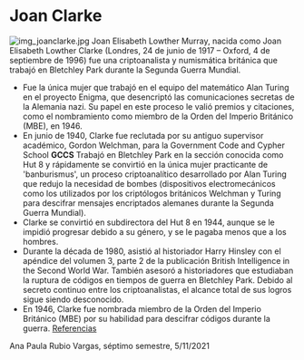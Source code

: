 # Joan Clarke
![img_joanclarke.jpg](JoanClarke)
Joan Elisabeth Lowther Murray, nacida como Joan Elisabeth Lowther Clarke (Londres, 24 de junio de 1917 – Oxford, 4 de septiembre de 1996) fue una criptoanalista y numismática británica que trabajó en Bletchley Park durante la Segunda Guerra Mundial.
- Fue la única mujer que trabajó en el equipo del matemático Alan Turing en el proyecto Enigma, que desencriptó las comunicaciones secretas de la Alemania nazi. Su papel en este proceso le valió premios y citaciones, como el nombramiento como miembro de la Orden del Imperio Británico (MBE), en 1946.
- En junio de 1940, Clarke fue reclutada por su antiguo supervisor académico, Gordon Welchman, para la Government Code and Cypher School **GCCS** Trabajó en Bletchley Park en la sección conocida como Hut 8 y rápidamente se convirtió en la única mujer practicante de 'banburismus', un proceso criptoanalítico desarrollado por Alan Turing que redujo la necesidad de bombes (dispositivos electromecánicos como los utilizados por los criptólogos británicos Welchman y Turing para descifrar mensajes encriptados alemanes durante la Segunda Guerra Mundial).
- Clarke se convirtió en subdirectora del Hut 8 en 1944, aunque se le impidió progresar debido a su género, y se le pagaba menos que a los hombres.
- Durante la década de 1980, asistió al historiador Harry Hinsley con el apéndice del volumen 3, parte 2 de la publicación British Intelligence in the Second World War. También asesoró a historiadores que estudiaban la ruptura de códigos en tiempos de guerra en Bletchley Park. Debido al secreto continuo entre los criptoanalistas, el alcance total de sus logros sigue siendo desconocido.
- En 1946, Clarke fue nombrada miembro de la Orden del Imperio Británico (MBE) por su habilidad para descifrar códigos durante la guerra.
[Referencias](https://es.wikipedia.org/wiki/Joan_Clarke)

Ana Paula Rubio Vargas, séptimo semestre, 5/11/2021